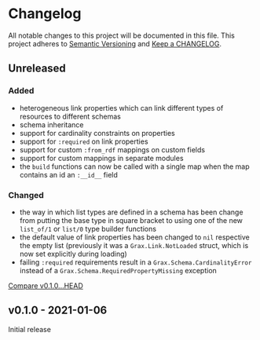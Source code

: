 # Changelog

All notable changes to this project will be documented in this file.
This project adheres to [Semantic Versioning](http://semver.org/) and
[Keep a CHANGELOG](http://keepachangelog.com).


## Unreleased

### Added

- heterogeneous link properties which can link different types of resources
  to different schemas
- schema inheritance
- support for cardinality constraints on properties
- support for `:required` on link properties  
- support for custom `:from_rdf` mappings on custom fields  
- support for custom mappings in separate modules
- the `build` functions can now be called with a single map when the map contains
  an id an `:__id__` field

### Changed

- the way in which list types are defined in a schema has been change from putting the
  base type in square bracket to using one of the new `list_of/1` or `list/0` type builder
  functions
- the default value of link properties has been changed to `nil` respective the empty list
  (previously it was a `Grax.Link.NotLoaded` struct, which is now set explicitly 
  during loading)
- failing `:required` requirements result in a `Grax.Schema.CardinalityError` instead
  of a `Grax.Schema.RequiredPropertyMissing` exception


[Compare v0.1.0...HEAD](https://github.com/rdf-elixir/grax/compare/v0.1.0...HEAD)



## v0.1.0 - 2021-01-06

Initial release
